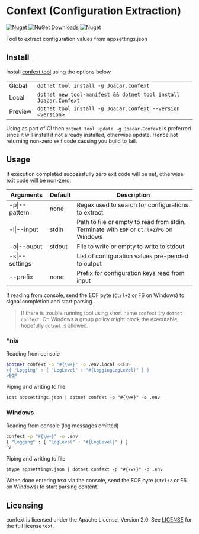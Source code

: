 # Confext (**Conf**iguration **Ext**raction)

[![Nuget][nuget-badge] ![NuGet Downloads][nuget-download-badge]][nuget]
[![Nuget][nuget-pre-badge]][nuget-pre]

[nuget]: https://www.nuget.org/packages/joacar.confext/
[nuget-pre]: https://www.nuget.org/packages/joacar.confext/absoluteLatest
[nuget-pre-badge]: https://img.shields.io/nuget/vpre/Joacar.Confext?color=yellow&label=pre&style=flat-square
[nuget-badge]: https://img.shields.io/nuget/v/joacar.confext.svg?style=flat-square
[nuget-download-badge]: https://img.shields.io/nuget/dt/joacar.confext?style=flat-square

Tool to extract configuration values from appsettings.json

## Install

Install [confext tool][nuget] using the options below

| | |
|---|---|
| Global | `dotnet tool install -g Joacar.Confext`|
| Local  | `dotnet new tool-manifest && dotnet tool install Joacar.Confext`
| Preview | `dotnet tool install -g Joacar.Confext --version <version>`

Using as part of CI then `dotnet tool update -g Joacar.Confext` is preferred since it will install if not already installed, otherwise update. Hence not returning non-zero exit code causing you build to fail.

## Usage

If execution completed successfully zero exit code will be set, otherwise exit code will be non-zero.

| Arguments | Default | Description |
|-----------|---------|-------------|
| -p\|--pattern | none | Regex used to search for configurations to extract |
| -i\|--input | stdin | Path to file or empty to read from stdin. Terminate with `EOF` or `Ctrl+Z`/`F6` on Windows |
| -o\|--ouput | stdout | File to write or empty to write to stdout |
| -s\|--settings | | List of configuration values pre-pended to output |
| --prefix | none | Prefix for configuration keys read from input |

If reading from console, send the EOF byte (`Ctrl+Z` or F6 on Windows) to signal completion and start parsing.

> If there is trouble running tool using short name `confext` try `dotnet confext`. On Windows a group policy might block the executable, hopefully `dotnet` is allowed.

### *nix

Reading from console
```bash
$dotnet confext -p "#{\w+}" -o .env.local <<EOF
>{ "Logging" : { "LogLevel" : "#{LoggingLogLevel}" } }
>EOF
```

Piping and writing to file

`$cat appsettings.json | dotnet confext -p "#{\w+}" -o .env`

### Windows

Reading from console (log messages omitted)
```cmd
confext -p "#{\w+}" -o .env
{ "Logging" : { "LogLevel" : "#{LogLevel}" } }
^Z
```

Piping and writing to file

`$type appsettings.json | dotnet confext -p "#{\w+}" -o .env`

When done entering text via the console, send the EOF byte (`Ctrl+Z` or F6 on Windows) to start parsing content.

## Licensing

confext is licensed under the Apache License, Version 2.0. See [LICENSE](LICENSE) for the full license text.

